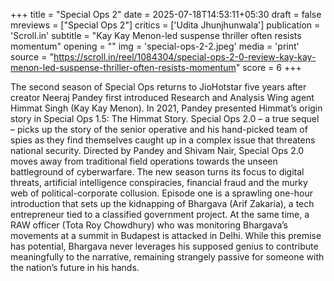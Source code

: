 +++
title = "Special Ops 2"
date = 2025-07-18T14:53:11+05:30
draft = false
mreviews = ["Special Ops 2"]
critics = ['Udita Jhunjhunwala']
publication = 'Scroll.in'
subtitle = "Kay Kay Menon-led suspense thriller often resists momentum"
opening = ""
img = 'special-ops-2-2.jpeg'
media = 'print'
source = "https://scroll.in/reel/1084304/special-ops-2-0-review-kay-kay-menon-led-suspense-thriller-often-resists-momentum"
score = 6
+++

The second season of Special Ops returns to JioHotstar five years after creator Neeraj Pandey first introduced Research and Analysis Wing agent Himmat Singh (Kay Kay Menon). In 2021, Pandey presented Himmat’s origin story in Special Ops 1.5: The Himmat Story. Special Ops 2.0 – a true sequel – picks up the story of the senior operative and his hand-picked team of spies as they find themselves caught up in a complex issue that threatens national security. Directed by Pandey and Shivam Nair, Special Ops 2.0 moves away from traditional field operations towards the unseen battleground of cyberwarfare. The new season turns its focus to digital threats, artificial intelligence conspiracies, financial fraud and the murky web of political-corporate collusion. Episode one is a sprawling one-hour introduction that sets up the kidnapping of Bhargava (Arif Zakaria), a tech entrepreneur tied to a classified government project. At the same time, a RAW officer (Tota Roy Chowdhury) who was monitoring Bhargava’s movements at a summit in Budapest is attacked in Delhi. While this premise has potential, Bhargava never leverages his supposed genius to contribute meaningfully to the narrative, remaining strangely passive for someone with the nation’s future in his hands.
